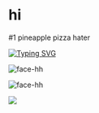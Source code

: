 <h1 align="left">hi</h1>

#1 pineapple pizza hater


[![Typing SVG](https://readme-typing-svg.demolab.com?font=Fira+Code&pause=1000&random=false&width=435&lines=touch+some+grass+)](https://git.io/typing-svg)

![face-hh](https://github-readme-stats.vercel.app/api?username=ashertenenbaum&show_icons=true&theme=tokyonight&hide=["issues"])

![face-hh](https://github-readme-stats.vercel.app/api/top-langs?username=ashertenenbaum&show_icons=true&theme=tokyonight&layout=compact)

![](https://komarev.com/ghpvc/?username=ashertenenbaum&base=1000)

